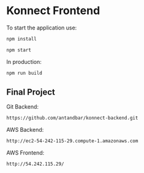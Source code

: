 
# Konnect Frontend


To start the application use:

```sh
npm install
```

```sh
npm start
```

In production:

```sh
npm run build
```

## Final Project

Git Backend:

```sh
https://github.com/antandbar/konnect-backend.git
```

AWS Backend:

```sh
http://ec2-54-242-115-29.compute-1.amazonaws.com
```

AWS Frontend:

```sh
http://54.242.115.29/
```